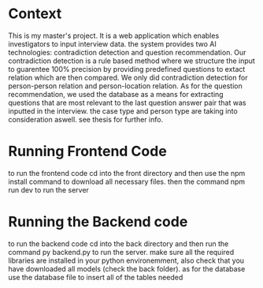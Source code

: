 # Context
This is my master's project. It is a web application which enables investigators to input interview data. the system provides 
two AI technologies: contradiction detection and question recommendation. Our contradiction detection is a rule based method 
where we structure the input to guarentee 100% precision by providing predefined questions to extact relation which are then 
compared. We only did contradiction detection for person-person relation and person-location relation. As for the question 
recommendation, we used the database as a means for extracting questions that are most relevant to the last question answer 
pair that was inputted in the interview. the case type and person type are taking into consideration aswell. see thesis for further info.

# Running Frontend Code
to run the frontend code cd into the front directory and then use the npm install command to download all necessary files. 
then the command npm run dev to run the server

# Running the Backend code 
to run the backend code cd into the back directory and then run the command py backend.py to run the server. make sure all the required 
libraries are installed in your python environemment, also check that you have downloaded all models (check the back folder). as for the 
database use the database file to insert all of the tables needed

 